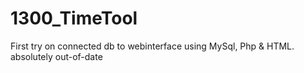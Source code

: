 # 1300_TimeTool
First try on connected db to webinterface using MySql, Php &amp; HTML. absolutely out-of-date
